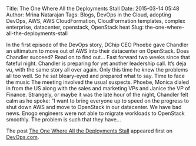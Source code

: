 Title: The One Where All the Deployments Stall
Date: 2015-03-14 05:48
Author: Mrina Natarajan
Tags: Blogs, DevOps in the Cloud, adopting DevOps, AWS, AWS CloudFormation, CloudFormation templates, complex enterprise, datacenter, openstack, OpenStack heat
Slug: the-one-where-all-the-deployments-stall

In the first episode of the DevOps story, DChip CEO Phoebe gave Chandler
an ultimatum to move out of AWS into their datacenter on OpenStack. Does
Chandler succeed? Read on to find out… Fast forward two weeks since that
fateful night. Chandler is preparing for yet another leadership call.
It’s deja vu, with the same story all over again. Only this time he knew
the problems all too well. So he sat bleary-eyed and prepared what to
say. Time to face the music The meeting involved the usual suspects.
Phoebe, Monica dialed in from the US along with the sales and marketing
VPs and Janice the VP of Finance. Strangely, or maybe it was the late
hour of the night, Chandler felt calm as he spoke: “I want to bring
everyone up to speed on the progress to shut down AWS and move to
OpenStack in our datacenter. We have bad news. Enogo engineers were not
able to migrate workloads to OpenStack smoothly. The problem is such
that they have...

</p>

The post [The One Where All the Deployments
Stall](http://devops.com/blogs/one-deployments-stall/) appeared first on
[DevOps.com](http://devops.com).

</p>

